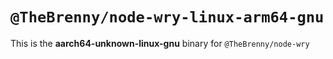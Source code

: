 # `@TheBrenny/node-wry-linux-arm64-gnu`

This is the **aarch64-unknown-linux-gnu** binary for `@TheBrenny/node-wry`
